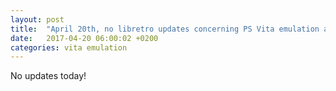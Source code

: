 ```yaml
---
layout: post
title:  "April 20th, no libretro updates concerning PS Vita emulation and emulators"
date:   2017-04-20 06:00:02 +0200
categories: vita emulation
---
```


No updates today!

